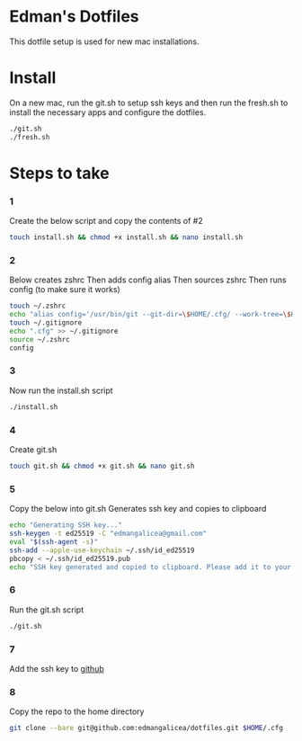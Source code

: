 # Edman's Dotfiles

This dotfile setup is used for new mac installations.

# Install 

On a new mac, run the git.sh to setup ssh keys and then run the fresh.sh to install the necessary apps and configure the dotfiles.

```bash
./git.sh
./fresh.sh
```


# Steps to take 


### 1 

Create the below script and copy the contents of #2

```bash
touch install.sh && chmod +x install.sh && nano install.sh
```


### 2
Below creates zshrc
Then adds config alias
Then sources zshrc
Then runs config (to make sure it works)

```bash
touch ~/.zshrc
echo "alias config='/usr/bin/git --git-dir=\$HOME/.cfg/ --work-tree=\$HOME'" >> ~/.zshrc
touch ~/.gitignore
echo ".cfg" >> ~/.gitignore
source ~/.zshrc
config 
```

### 3 

Now run the install.sh script

```bash
./install.sh
```

### 4 

Create git.sh

```bash
touch git.sh && chmod +x git.sh && nano git.sh
```

###  5

Copy the below into git.sh Generates ssh key and copies to clipboard

```bash
echo "Generating SSH key..."
ssh-keygen -t ed25519 -C "edmangalicea@gmail.com"
eval "$(ssh-agent -s)"
ssh-add --apple-use-keychain ~/.ssh/id_ed25519
pbcopy < ~/.ssh/id_ed25519.pub
echo "SSH key generated and copied to clipboard. Please add it to your GitHub account."
```

### 6

Run the git.sh script

```bash
./git.sh
```

### 7

Add the ssh key to [github](https://github.com/settings/keys)



### 8 

Copy the repo to the home directory

```bash
git clone --bare git@github.com:edmangalicea/dotfiles.git $HOME/.cfg
```



